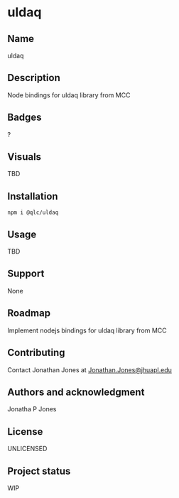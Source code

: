 # uldaq

## Name
uldaq

## Description
Node bindings for uldaq library from MCC

## Badges
?

## Visuals
TBD

## Installation

```
npm i @qlc/uldaq
```

## Usage
TBD

## Support
None

## Roadmap
Implement nodejs bindings for uldaq library from MCC

## Contributing
Contact Jonathan Jones at Jonathan.Jones@jhuapl.edu

## Authors and acknowledgment
Jonatha P Jones

## License
UNLICENSED

## Project status
WIP
